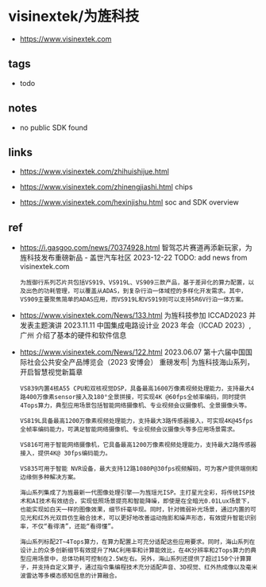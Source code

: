 # visinextek/为旌科技

- https://www.visinextek.com

## tags

- todo

## notes

- no public SDK found

## links

- https://www.visinextek.com/zhihuishijue.html
- https://www.visinextek.com/zhinengjiashi.html
  chips

- https://www.visinextek.com/hexinjishu.html
  soc and SDK overview

## ref

- https://i.gasgoo.com/news/70374928.html
  智驾芯片赛道再添新玩家，为旌科技发布重磅新品 - 盖世汽车社区
  2023-12-22
  TODO: add news from visinextek.com

  ```
  为旌御行系列芯片共包括VS919、VS919L、VS909三款产品，基于差异化的算力配置，以及出色的功耗管理，可以覆盖从ADAS，到复杂行泊一体域控的多样化开发需求。其中，VS909主要聚焦简单的ADAS应用，而VS919L和VS919则可以支持5R6V行泊一体方案。
  ```

- https://www.visinextek.com/News/133.html
  为旌科技参加 ICCAD2023 并发表主题演讲
  2023.11.11
  中国集成电路设计业 2023 年会（ICCAD 2023）, 广州
  介绍了基本的硬件和软件信息

- https://www.visinextek.com/News/122.html
  2023.06.07
  第十六届中国国际社会公共安全产品博览会（2023 安博会）
  重磅发布| 为旌科技海山系列，开启智慧视觉新篇章

  ```
  VS839内置4核A55 CPU和双核视觉DSP，具备最高1600万像素视频处理能力，支持最大4路400万像素sensor接入及180°全景拼接，可实现4K @60fps全帧率编码，同时提供4Tops算力，典型应用场景包括智能网络摄像机、专业视频会议摄像机、全景摄像头等。

  VS819L具备最高1200万像素视频处理能力，支持最大3路传感器接入，可实现4K@45fps全帧率编码能力，可满足智能网络摄像机、专业视频会议摄像头等多应用场景需求。

  VS816可用于智能网络摄像机，它具备最高1200万像素视频处理能力，支持最大2路传感器接入，提供4K@ 30fps编码能力。

  VS835可用于智能 NVR设备，最大支持12路1080P@30fps视频解码，可为客户提供端侧和边缘侧多种解决方案。
  ```

  ```
  海山系列集成了为旌最新一代图像处理引擎——为旌瑶光ISP。主打星光全彩，将传统ISP技术和AI技术有效结合，实现低照场景提亮和智能降噪，即使是在全暗光0.01Lux场景下，也能实现如白天一样的图像效果，细节纤毫毕现。同时，针对微弱补光场景，通过内置的可见光和红外光双目仿生融合技术，可以更好地改善运动拖影和噪声形态，有效提升智能识别率，不仅“看得清”，还能“看得懂”。

  海山系列标配2T~4Tops算力，在算力配置上可充分适配这些应用要求。同时，海山系列在设计上的众多创新细节有效提升了MAC利用率和计算能效比，在4K分辨率和2Tops算力的典型应用场景中，总体功耗可控制在2.5W左右。另外，海山系列还提供了超过150个计算算子，并支持自定义算子，通过指令集编程技术充分适配声音、3D视觉、红外热成像以及毫米波雷达等多模态感知信息的计算融合。
  ```
